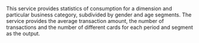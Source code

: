 This service provides statistics of consumption for a dimension and particular business category, subdivided by gender and age segments. The service provides the average transaction amount, the number of transactions and the number of different cards for each period and segment as the output.
